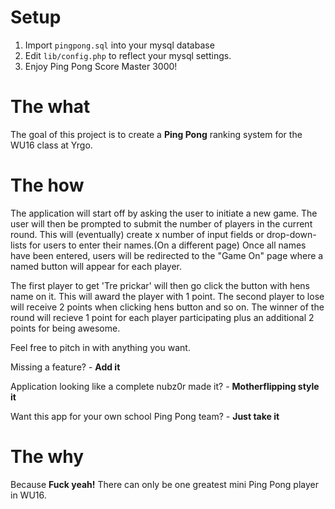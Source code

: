 # Setup
1. Import ```pingpong.sql``` into your mysql database
1. Edit ```lib/config.php``` to reflect your mysql settings.
1. Enjoy Ping Pong Score Master 3000!

# The what

The goal of this project is to create a **Ping Pong** ranking system for
the WU16 class at Yrgo.

# The how

The application will start off by asking the user to initiate a new game.
The user will then be prompted to submit the number of players in the current round.
This will (eventually) create x number of input fields or drop-down-lists for users to enter their names.(On a different page)
Once all names have been entered, users will be redirected to the "Game On" page where a named button will appear for each player.

The first player to get 'Tre prickar' will then go click the button with hens name on it. This will award the player with 1 point.
The second player to lose will receive 2 points when clicking hens button and so on.
The winner of the round will recieve 1 point for each player participating plus an additional 2 points for being awesome.

Feel free to pitch in with anything you want.

Missing a feature? - **Add it**

Application looking like a complete nubz0r made it? - **Motherflipping style  it**

Want this app for your own school Ping Pong team? - **Just take it**

# The why

Because **Fuck yeah!** There can only be one greatest mini Ping Pong player in WU16.
